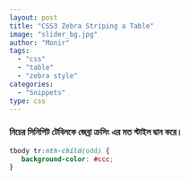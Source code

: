 ```yaml
---
layout: post
title: "CSS3 Zebra Striping a Table"
image: "slider_bg.jpg"
author: "Monir"
tags:
  - "css"
  - "table"
  - "zebra style"
categories:
  - "Snippets"
type: css  
---
```


### নিচের সিনিপিট টেবিলকে জেব্রা ক্রসিং এর মত স্টাইল দ্বান করে।

```css
tbody tr:nth-child(odd) {
   background-color: #ccc;
}
```
